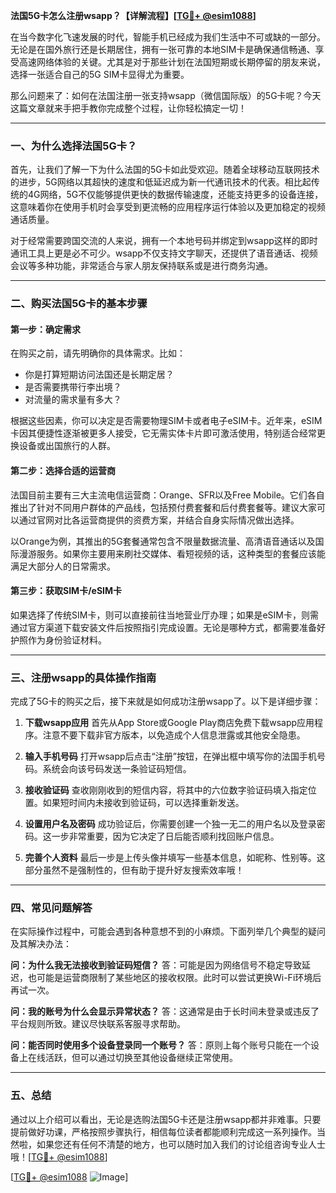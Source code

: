 **法国5G卡怎么注册wsapp？【详解流程】[[TG💪+ @esim1088](https://t.me/s/esim1088)]**

在当今数字化飞速发展的时代，智能手机已经成为我们生活中不可或缺的一部分。无论是在国外旅行还是长期居住，拥有一张可靠的本地SIM卡是确保通信畅通、享受高速网络体验的关键。尤其是对于那些计划在法国短期或长期停留的朋友来说，选择一张适合自己的5G SIM卡显得尤为重要。

那么问题来了：如何在法国注册一张支持wsapp（微信国际版）的5G卡呢？今天这篇文章就来手把手教你完成整个过程，让你轻松搞定一切！

---

### 一、为什么选择法国5G卡？

首先，让我们了解一下为什么法国的5G卡如此受欢迎。随着全球移动互联网技术的进步，5G网络以其超快的速度和低延迟成为新一代通讯技术的代表。相比起传统的4G网络，5G不仅能够提供更快的数据传输速度，还能支持更多的设备连接，这意味着你在使用手机时会享受到更流畅的应用程序运行体验以及更加稳定的视频通话质量。

对于经常需要跨国交流的人来说，拥有一个本地号码并绑定到wsapp这样的即时通讯工具上更是必不可少。wsapp不仅支持文字聊天，还提供了语音通话、视频会议等多种功能，非常适合与家人朋友保持联系或是进行商务沟通。

---

### 二、购买法国5G卡的基本步骤

#### 第一步：确定需求
在购买之前，请先明确你的具体需求。比如：
- 你是打算短期访问法国还是长期定居？
- 是否需要携带行李出境？
- 对流量的需求量有多大？

根据这些因素，你可以决定是否需要物理SIM卡或者电子eSIM卡。近年来，eSIM卡因其便捷性逐渐被更多人接受，它无需实体卡片即可激活使用，特别适合经常更换设备或出国旅行的人群。

#### 第二步：选择合适的运营商
法国目前主要有三大主流电信运营商：Orange、SFR以及Free Mobile。它们各自推出了针对不同用户群体的产品线，包括预付费套餐和后付费套餐等。建议大家可以通过官网对比各运营商提供的资费方案，并结合自身实际情况做出选择。

以Orange为例，其推出的5G套餐通常包含不限量数据流量、高清语音通话以及国际漫游服务。如果你主要用来刷社交媒体、看短视频的话，这种类型的套餐应该能满足大部分人的日常需求。

#### 第三步：获取SIM卡/eSIM卡
如果选择了传统SIM卡，则可以直接前往当地营业厅办理；如果是eSIM卡，则需通过官方渠道下载安装文件后按照指引完成设置。无论是哪种方式，都需要准备好护照作为身份验证材料。

---

### 三、注册wsapp的具体操作指南

完成了5G卡的购买之后，接下来就是如何成功注册wsapp了。以下是详细步骤：

1. **下载wsapp应用**
   首先从App Store或Google Play商店免费下载wsapp应用程序。注意不要下载非官方版本，以免造成个人信息泄露或其他安全隐患。

2. **输入手机号码**
   打开wsapp后点击“注册”按钮，在弹出框中填写你的法国手机号码。系统会向该号码发送一条验证码短信。

3. **接收验证码**
   查收刚刚收到的短信内容，将其中的六位数字验证码填入指定位置。如果短时间内未接收到验证码，可以选择重新发送。

4. **设置用户名及密码**
   成功验证后，你需要创建一个独一无二的用户名以及登录密码。这一步非常重要，因为它决定了日后能否顺利找回账户信息。

5. **完善个人资料**
   最后一步是上传头像并填写一些基本信息，如昵称、性别等。这部分虽然不是强制性的，但有助于提升好友搜索效率哦！

---

### 四、常见问题解答

在实际操作过程中，可能会遇到各种意想不到的小麻烦。下面列举几个典型的疑问及其解决办法：

**问：为什么我无法接收到验证码短信？**
答：可能是因为网络信号不稳定导致延迟，也可能是运营商限制了某些地区的接收权限。此时可以尝试更换Wi-Fi环境后再试一次。

**问：我的账号为什么会显示异常状态？**
答：这通常是由于长时间未登录或违反了平台规则所致。建议尽快联系客服寻求帮助。

**问：能否同时使用多个设备登录同一个账号？**
答：原则上每个账号只能在一个设备上在线活跃，但可以通过切换至其他设备继续正常使用。

---

### 五、总结

通过以上介绍可以看出，无论是选购法国5G卡还是注册wsapp都并非难事。只要提前做好功课，严格按照步骤执行，相信每位读者都能顺利完成这一系列操作。当然啦，如果您还有任何不清楚的地方，也可以随时加入我们的讨论组咨询专业人士哦！[[TG💪+ @esim1088](https://t.me/s/esim1088)]

[[TG💪+ @esim1088](https://t.me/s/esim1088) ![Image](https://i.postimg.cc/4NQfJmqS/Snipaste-2025-05-13-00-14-12.png)]